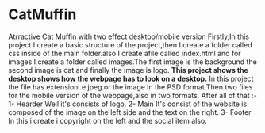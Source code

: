 # CatMuffin
Atrractive Cat Muffin with two effect desktop/mobile version
Firstly,In this project I create a basic structure of the project,then I create a folder called css inside of the main folder.also I create afile called index.html
and for images I create a folder called images.The first image is the background the second image is cat and finally the image is logo.
<b>This project shows the desktop shows how the webpage has to look on a desktop.</b>
In this project the file has extensioni.e jpeg.or the image in the PSD format.Then two files for the mobile version of the webpage,also in two formats.
After all of that :-
1- Hearder
  Well it's consists of logo.
2- Main
  It's consist of the website is composed of the image on the left side and the text on the right.
3- Footer
   In this i create i copyright on the left and the social item also.

